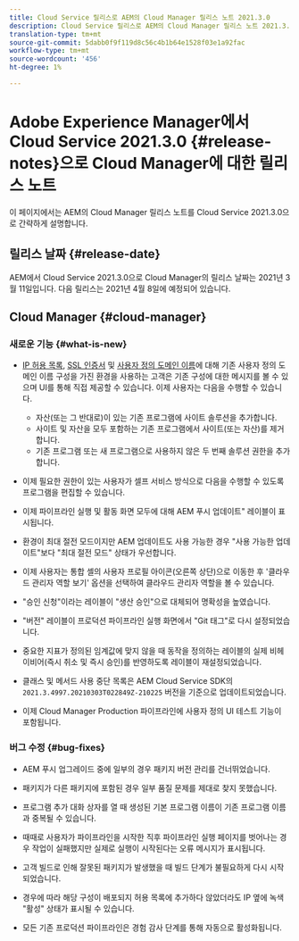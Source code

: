 ```yaml
---
title: Cloud Service 릴리스로 AEM의 Cloud Manager 릴리스 노트 2021.3.0
description: Cloud Service 릴리스로 AEM의 Cloud Manager 릴리스 노트 2021.3.0
translation-type: tm+mt
source-git-commit: 5dabb0f9f119d8c56c4b1b64e1528f03e1a92fac
workflow-type: tm+mt
source-wordcount: '456'
ht-degree: 1%

---
```



# Adobe Experience Manager에서 Cloud Service 2021.3.0 {#release-notes}으로 Cloud Manager에 대한 릴리스 노트

이 페이지에서는 AEM의 Cloud Manager 릴리스 노트를 Cloud Service 2021.3.0으로 간략하게 설명합니다.

## 릴리스 날짜 {#release-date}

AEM에서 Cloud Service 2021.3.0으로 Cloud Manager의 릴리스 날짜는 2021년 3월 11일입니다.
다음 릴리스는 2021년 4월 8일에 예정되어 있습니다.

## Cloud Manager {#cloud-manager}

### 새로운 기능 {#what-is-new}

* [IP 허용 목록](/help/implementing/cloud-manager/ip-allow-lists/check-ip-allow-list-status.md#pre-existing-cdn), [SSL 인증서](/help/implementing/cloud-manager/managing-ssl-certifications/check-status-ssl-certificate.md#pre-existing-cdn) 및 [사용자 정의 도메인 이름](/help/implementing/cloud-manager/custom-domain-names/check-domain-name-status.md#pre-existing-cdn)에 대해 기존 사용자 정의 도메인 이름 구성을 가진 환경을 사용하는 고객은 기존 구성에 대한 메시지를 볼 수 있으며 UI를 통해 직접 제공할 수 있습니다. 이제 사용자는 다음을 수행할 수 있습니다.
   * 자산(또는 그 반대로)이 있는 기존 프로그램에 사이트 솔루션을 추가합니다.
   * 사이트 및 자산을 모두 포함하는 기존 프로그램에서 사이트(또는 자산)를 제거합니다.
   * 기존 프로그램 또는 새 프로그램으로 사용하지 않은 두 번째 솔루션 권한을 추가합니다.

* 이제 필요한 권한이 있는 사용자가 셀프 서비스 방식으로 다음을 수행할 수 있도록 프로그램을 편집할 수 있습니다.

* 이제 파이프라인 실행 및 활동 화면 모두에 대해 AEM 푸시 업데이트&quot; 레이블이 표시됩니다.

* 환경이 최대 절전 모드이지만 AEM 업데이트도 사용 가능한 경우 &quot;사용 가능한 업데이트&quot;보다 &quot;최대 절전 모드&quot; 상태가 우선합니다.

* 이제 사용자는 통합 셸의 사용자 프로필 아이콘(오른쪽 상단)으로 이동한 후 &#39;클라우드 관리자 역할 보기&#39; 옵션을 선택하여 클라우드 관리자 역할을 볼 수 있습니다.

* &quot;승인 신청&quot;이라는 레이블이 &quot;생산 승인&quot;으로 대체되어 명확성을 높였습니다.

* &quot;버전&quot; 레이블이 프로덕션 파이프라인 실행 화면에서 &quot;Git 태그&quot;로 다시 설정되었습니다.

* 중요한 지표가 정의된 임계값에 맞지 않을 때 동작을 정의하는 레이블의 실제 비헤이비어(즉시 취소 및 즉시 승인)를 반영하도록 레이블이 재설정되었습니다.

* 클래스 및 메서드 사용 중단 목록은 AEM Cloud Service SDK의 `2021.3.4997.20210303T022849Z-210225` 버전을 기준으로 업데이트되었습니다.

* 이제 Cloud Manager Production 파이프라인에 사용자 정의 UI 테스트 기능이 포함됩니다.

### 버그 수정  {#bug-fixes}

* AEM 푸시 업그레이드 중에 일부의 경우 패키지 버전 관리를 건너뛰었습니다.

* 패키지가 다른 패키지에 포함된 경우 일부 품질 문제를 제대로 찾지 못했습니다.

* 프로그램 추가 대화 상자를 열 때 생성된 기본 프로그램 이름이 기존 프로그램 이름과 중복될 수 있습니다.

* 때때로 사용자가 파이프라인을 시작한 직후 파이프라인 실행 페이지를 벗어나는 경우 작업이 실패했지만 실제로 실행이 시작된다는 오류 메시지가 표시됩니다.

* 고객 빌드로 인해 잘못된 패키지가 발생했을 때 빌드 단계가 불필요하게 다시 시작되었습니다.

* 경우에 따라 해당 구성이 배포되지 허용 목록에 추가하다 않았더라도 IP 옆에 녹색 &quot;활성&quot; 상태가 표시될 수 있습니다.

* 모든 기존 프로덕션 파이프라인은 경험 감사 단계를 통해 자동으로 활성화됩니다.